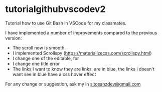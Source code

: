 # tutorialgithubvscodev2

Tutorial how to use Git Bash in VSCode for my classmates.

I have implemented a number of improvements compared to the previous version:

- The scroll now is smooth.
- I implemented Scrollspy (https://materializecss.com/scrollspy.html)
- I change one of the editable, for 
- I change one title error
- The links I want to know they are links, are in blue, the links i doesn't want see in blue have a css hover effect

For any change or suggestion, ask my in sitosanzdev@gmail.com
